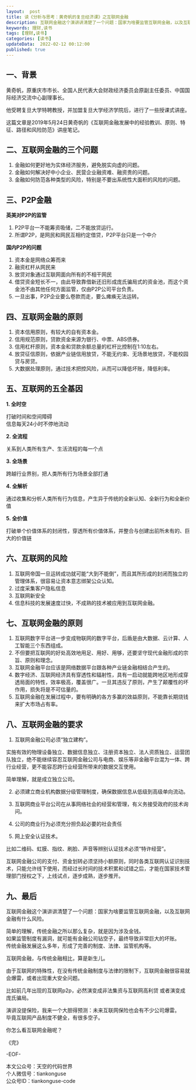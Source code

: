 ```yaml
---   
layout:  post  
title: 读《分析与思考：黄奇帆的复旦经济课》之互联网金融  
description: 互联网金融这个演讲讲清楚了一个问题：国家为啥要监管互联网金融，以及互联网金融有什么风险。  
keywords: 理财,读书  
tags: [理财,读书]    
categories: [读书]  
updateData:  2022-02-12 00:12:00  
published: true  
---  
```


## 一、背景  


黄奇帆，原重庆市市长、全国人民代表大会财政经济委员会原副主任委员、中国国际经济交流中心副理事长。  


他受聘复旦大学特聘教授，并加盟复旦大学经济学院后，进行了一些授课式讲座。  



这篇文章是2019年5月24日黄奇帆的《互联网金融发展中的经验教训、原则、特征、路径和风险防范》讲座笔记。  


## 二、互联网金融的三个问题  


1. 金融如何更好地为实体经济服务，避免脱实向虚的问题。  
2. 金融如何解决好中小企业、民营企业融资难、融资贵的问题。  
3. 金融如何防范各种类型的风险，特别是不要出系统性大面积的风险的问题。  



## 三、P2P金融  


**英美对P2P的监管**  


1. P2P平台一不能筹资吸储，二不能放贷运行。  
2. 所谓P2P，是网民和网民互相约定借贷，P2P平台只是一个中介  



**国内P2P的问题**  


1. 资本金是网络众筹而来  
2. 融资杠杆从网民来  
3. 放贷对象通过互联网面向所有的不相干网民  
4. 借贷资金短长不一，由此导致靠借新还旧形成庞氏骗局式的资金池，而这个资金池不由其他任何方面监管，仅由P2P公司平台负责。  
5. 一旦出事，P2P企业要么卷款而走，要么瘫痪无法运转。  



## 四、互联网金融的原则  


1. 资本信用原则，有较大的自有资本金。  
2. 信用规范原则，贷款资金来源为银行、中票、ABS债券。  
3. 信用杠杆原则，资本金和贷款余额总量的杠杆比控制在1∶10左右。  
4. 放贷征信原则，依据产业链信用放贷，不能无约束、无场景地放贷，不能校园贷与房贷。  
5. 大数据处理原则，通过技术把控风险，从而可以降低坏账，降低利率。  



## 五、互联网的五全基因  


**1. 全时空**  


打破时间和空间障碍  
信息每天24小时不停地流动  


**2. 全流程**  


关系到人类所有生产、生活流程的每一个点  


**3. 全场景**  


跨越行业界别，把人类所有行为场景全部打通  



**4. 全解析**  


通过收集和分析人类所有行为信息，产生异于传统的全新认知、全新行为和全新价值  



**5. 全价值**  


打破单个价值体系的封闭性，穿透所有价值体系，并整合与创建出前所未有的、巨大的价值链  



## 六、互联网的风险  


1. 互联网帝国一旦运转成功就可能“大到不能倒”，而且其所形成的封闭而独立的管理体系，很容易让资本意志绑架公众认知。  
2. 过度采集客户隐私信息  
3. 互联网新安全  
4. 信息科技的发展速度过快，不成熟的技术被应用到互联网金融。  


## 七、互联网金融的原则  


1. 互联网数字平台进一步变成物联网的数字平台，后盾是由大数据、云计算、人工智能三个东西组成。  
2. 不但要把互联网的好处高效地用足、用好、用够，还要坚守现代金融形成的宗旨、原则和理念。  
3. 互联网金融平台应该是网络数据平台跟各种产业链金融相结合产生的。  
4. 数字经济、互联网经济具有穿透性和辐射性，具有一启动就能跨地区地形成穿透局面的特性，效率极高，覆盖很广。一旦其违反了原则，产生了颠覆性的坏作用，损失将是不可估量的。  
5. 互联网金融在发展过程中，要有明确的各方多赢的效益原则，不能靠长期烧钱来扩大市场占有率。  


## 八、互联网金融的要求  


1. 互联网金融公司必须“独立建构”。  

实施有效的物理设备独立、数据信息独立、注册资本独立、法人资质独立、运营团队独立，绝不能继续容忍互联网金融公司与电商、娱乐等非金融平台混为一体、跨行业经营，更不能容忍跨行业经营所带来的数据交互使用。  


简单理解，就是成立独立公司。  


2. 必须建立商业机构数据分级管理制度，确保数据信息从低级到高级单向流动。  



3. 互联网商业平台公司在从事网络社会的经营和管理，有义务接受政府的技术询问。  



4. 公司的商业行为必须充分担负起必要的社会责任  



5. 网上安全认证技术。  


比如二维码、虹膜、指纹、刷脸、声音等辨别认证技术必须“特许经营”。  


互联网金融公司的支付、资金划转必须坚持小额原则，同时各类互联网认证识别技术，只能允许线下使用，而经过长时间的技术积累和试错之后，才能在国家技术管理部门授权之下，上线试点，逐步成熟，逐步推开。  




## 九、最后  


互联网金融这个演讲讲清楚了一个问题：国家为啥要监管互联网金融，以及互联网金融有什么风险。  



简单的理解，传统金融之所以那么复杂，就是因为涉及金钱。  
如果监管制度有漏洞，就可能有金融公司钻空子，最终导致非常巨大的坏账。  
传统金融发展这么多年，形成了完善的制度、法律、监管机构等。  



互联网金融，与传统金融相比，算是新生儿。  


由于互联网的特殊性，在没有传统金融制度与法律的限制下，互联网金融很容易就会爆雷，或者出现重大安全问题。  



比如前几年出现的互联网p2p，必然演变成非法集资与互联网高利贷 或者演变成庞氏骗局。  



演讲没提保险，我来一个大胆得预测：未来互联网保险也会有不少公司爆雷。  
毕竟互联网产品制度不健全，有很多空子。  



你怎么看互联网金融呢？  


《完》      


-EOF-    



本文公众号：天空的代码世界    
个人微信号：tiankonguse  
公众号ID：tiankonguse-code  
  

